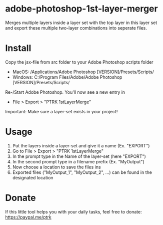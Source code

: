 # adobe-photoshop-1st-layer-merger
Merges multiple layers inside a layer set with the top layer in this layer set and export these multiple two-layer combinations into seperate files.

# Install 
  Copy the jsx-file from src folder to your Adobe Photoshop scripts folder
  
  - MacOS: /Applications/Adobe Photoshop [VERSION]/Presets/Scripts/
  - Windows: C:/Program Files/Adobe/Adobe Photoshop [VERSION]/Presets/Scripts/

  Re-/Start Adobe Photoshop. You'll now see a new entry in 
  - File > Export > "PTRK 1stLayerMerge"

  Important: Make sure a layer-set exists in your project!

# Usage
1. Put the layers inside a layer-set and give it a name (Ex. "EXPORT")
2. Go to File > Export > "PTRK 1stLayerMerge"
3. In the prompt type in the Name of the layer-set (here "EXPORT")
4. In the second prompt type in a filename prefix (Ex. "MyOutput")
5. Now choose a location to save the files ins
6. Exported files ("MyOutput_1", "MyOutput_2", ...) can be found in the designated location

# Donate 
If this little tool helps you with your daily tasks, feel free to donate:
https://paypal.me/ptrk

